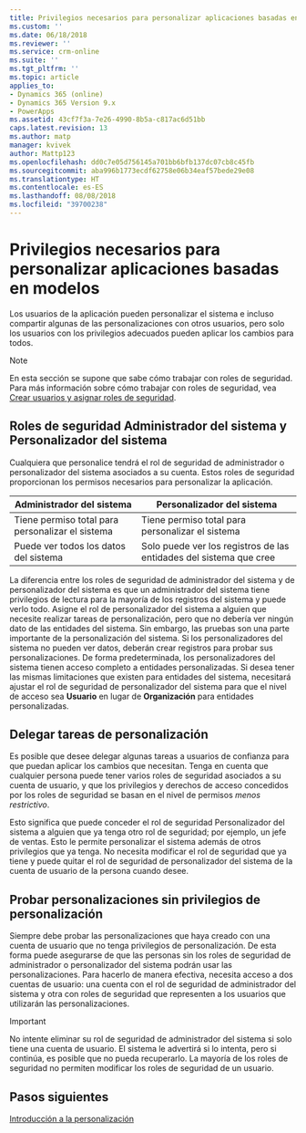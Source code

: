 ```yaml
---
title: Privilegios necesarios para personalizar aplicaciones basadas en modelos | Microsoft Docs
ms.custom: ''
ms.date: 06/18/2018
ms.reviewer: ''
ms.service: crm-online
ms.suite: ''
ms.tgt_pltfrm: ''
ms.topic: article
applies_to:
- Dynamics 365 (online)
- Dynamics 365 Version 9.x
- PowerApps
ms.assetid: 43cf7f3a-7e26-4990-8b5a-c817ac6d51bb
caps.latest.revision: 13
ms.author: matp
manager: kvivek
author: Mattp123
ms.openlocfilehash: dd0c7e05d756145a701bb6bfb137dc07cb8c45fb
ms.sourcegitcommit: aba996b1773ecdf62758e06b34eaf57bede29e08
ms.translationtype: HT
ms.contentlocale: es-ES
ms.lasthandoff: 08/08/2018
ms.locfileid: "39700238"
---
```

# <a name="privileges-required-for-model-driven-app-customization"></a>Privilegios necesarios para personalizar aplicaciones basadas en modelos

Los usuarios de la aplicación pueden personalizar el sistema e incluso compartir algunas de las personalizaciones con otros usuarios, pero solo los usuarios con los privilegios adecuados pueden aplicar los cambios para todos.  
  
> [!NOTE]
>  En esta sección se supone que sabe cómo trabajar con roles de seguridad. Para más información sobre cómo trabajar con roles de seguridad, vea [Crear usuarios y asignar roles de seguridad](https://docs.microsoft.com/dynamics365/customer-engagement/admin/create-users-assign-online-security-roles).  
  
<a name="BKMK_SysAdminAndSysCustomizer"></a>   
## <a name="system-administrator-and-system-customizer-security-roles"></a>Roles de seguridad Administrador del sistema y Personalizador del sistema  
 Cualquiera que personalice tendrá el rol de seguridad de administrador o personalizador del sistema asociados a su cuenta. Estos roles de seguridad proporcionan los permisos necesarios para personalizar la aplicación.  
  
|Administrador del sistema|Personalizador del sistema|  
|--------------------------|-----------------------|  
|Tiene permiso total para personalizar el sistema|Tiene permiso total para personalizar el sistema|  
|Puede ver todos los datos del sistema|Solo puede ver los registros de las entidades del sistema que cree|  
  
 La diferencia entre los roles de seguridad de administrador del sistema y de personalizador del sistema es que un administrador del sistema tiene privilegios de lectura para la mayoría de los registros del sistema y puede verlo todo. Asigne el rol de personalizador del sistema a alguien que necesite realizar tareas de personalización, pero que no debería ver ningún dato de las entidades del sistema. Sin embargo, las pruebas son una parte importante de la personalización del sistema. Si los personalizadores del sistema no pueden ver datos, deberán crear registros para probar sus personalizaciones. De forma predeterminada, los personalizadores del sistema tienen acceso completo a entidades personalizadas. Si desea tener las mismas limitaciones que existen para entidades del sistema, necesitará ajustar el rol de seguridad de personalizador del sistema para que el nivel de acceso sea **Usuario** en lugar de **Organización** para entidades personalizadas.  
  
<a name="BKMK_DelegatingCustomizationTasks"></a>   
## <a name="delegate-customization-tasks"></a>Delegar tareas de personalización  
 Es posible que desee delegar algunas tareas a usuarios de confianza para que puedan aplicar los cambios que necesitan. Tenga en cuenta que cualquier persona puede tener varios roles de seguridad asociados a su cuenta de usuario, y que los privilegios y derechos de acceso concedidos por los roles de seguridad se basan en el nivel de permisos *menos restrictivo*.  
  
 Esto significa que puede conceder el rol de seguridad Personalizador del sistema a alguien que ya tenga otro rol de seguridad; por ejemplo, un jefe de ventas. Esto le permite personalizar el sistema además de otros privilegios que ya tenga. No necesita modificar el rol de seguridad que ya tiene y puede quitar el rol de seguridad de personalizador del sistema de la cuenta de usuario de la persona cuando desee.  
  
<a name="BKMK_UsingTwoUserAccounts"></a>   
## <a name="test-customizations-without-customization-privileges"></a>Probar personalizaciones sin privilegios de personalización  
 Siempre debe probar las personalizaciones que haya creado con una cuenta de usuario que no tenga privilegios de personalización. De esta forma puede asegurarse de que las personas sin los roles de seguridad de administrador o personalizador del sistema podrán usar las personalizaciones. Para hacerlo de manera efectiva, necesita acceso a dos cuentas de usuario: una cuenta con el rol de seguridad de administrador del sistema y otra con roles de seguridad que representen a los usuarios que utilizarán las personalizaciones.  
  
> [!IMPORTANT]
>  No intente eliminar su rol de seguridad de administrador del sistema si solo tiene una cuenta de usuario. El sistema le advertirá si lo intenta, pero si continúa, es posible que no pueda recuperarlo. La mayoría de los roles de seguridad no permiten modificar los roles de seguridad de un usuario.  
  
## <a name="next-steps"></a>Pasos siguientes  
 [Introducción a la personalización](getting-started-customization.md)

